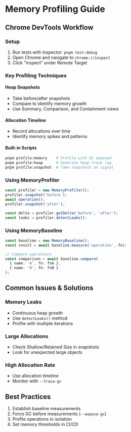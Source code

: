 # Memory Profiling Guide

## Chrome DevTools Workflow

### Setup
1. Run tests with inspector: `pnpm test:debug`
2. Open Chrome and navigate to `chrome://inspect`
3. Click "inspect" under Remote Target

### Key Profiling Techniques

#### Heap Snapshots
- Take before/after snapshots
- Compare to identify memory growth
- Use Summary, Comparison, and Containment views

#### Allocation Timeline
- Record allocations over time
- Identify memory spikes and patterns

#### Built-in Scripts
```bash
pnpm profile:memory    # Profile with GC exposed
pnpm profile:heap      # Generate heap trace log
pnpm profile:snapshot  # Take snapshots on signal
```

### Using MemoryProfiler
```typescript
const profiler = new MemoryProfiler();
profiler.snapshot('before');
await operation();
profiler.snapshot('after');

const delta = profiler.getDelta('before', 'after');
const leaks = profiler.detectLeaks();
```

### Using MemoryBaseline
```typescript
const baseline = new MemoryBaseline();
const result = await baseline.measure('operation', fn);

// Compare operations
const comparison = await baseline.compare(
  { name: 'A', fn: fnA },
  { name: 'B', fn: fnB }
);
```

## Common Issues & Solutions

### Memory Leaks
- Continuous heap growth
- Use `detectLeaks()` method
- Profile with multiple iterations

### Large Allocations
- Check Shallow/Retained Size in snapshots
- Look for unexpected large objects

### High Allocation Rate
- Use allocation timeline
- Monitor with `--trace-gc`

## Best Practices
1. Establish baseline measurements
2. Force GC before measurements (`--expose-gc`)
3. Profile operations in isolation
4. Set memory thresholds in CI/CD